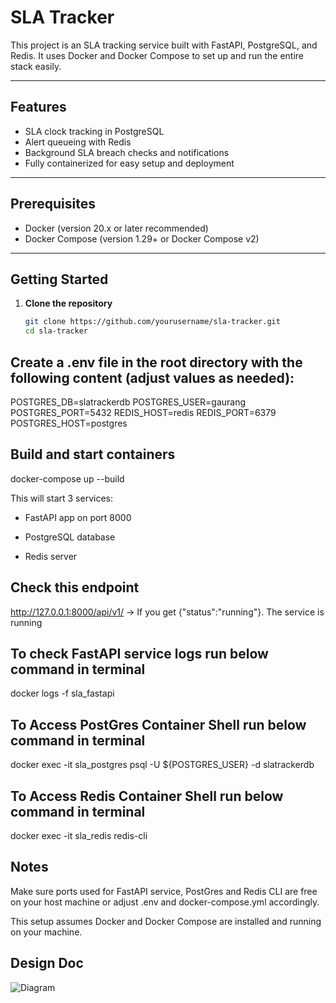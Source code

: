 # SLA Tracker

This project is an SLA tracking service built with FastAPI, PostgreSQL, and Redis. It uses Docker and Docker Compose to set up and run the entire stack easily.

---

## Features

- SLA clock tracking in PostgreSQL
- Alert queueing with Redis
- Background SLA breach checks and notifications
- Fully containerized for easy setup and deployment

---

## Prerequisites

- Docker (version 20.x or later recommended)
- Docker Compose (version 1.29+ or Docker Compose v2)

---

## Getting Started

1. **Clone the repository**

   ```bash
   git clone https://github.com/yourusername/sla-tracker.git
   cd sla-tracker


## Create a .env file in the root directory with the following content (adjust values as needed):

POSTGRES_DB=slatrackerdb
POSTGRES_USER=gaurang
POSTGRES_PORT=5432
REDIS_HOST=redis
REDIS_PORT=6379
POSTGRES_HOST=postgres

## Build and start containers

docker-compose up --build

This will start 3 services:
 - FastAPI app on port 8000

 - PostgreSQL database

 - Redis server

## Check this endpoint

http://127.0.0.1:8000/api/v1/ -> If you get {"status":"running"}. The service is running

## To check FastAPI service logs run below command in terminal
docker logs -f sla_fastapi


## To Access PostGres Container Shell run below command in terminal
docker exec -it sla_postgres psql -U ${POSTGRES_USER} -d slatrackerdb

## To Access Redis Container Shell run below command in terminal
docker exec -it sla_redis redis-cli


## Notes
Make sure ports used for FastAPI service, PostGres and Redis CLI are free on your host machine or adjust .env and docker-compose.yml accordingly.

This setup assumes Docker and Docker Compose are installed and running on your machine.


## Design Doc

![Diagram](design_doc.png)
